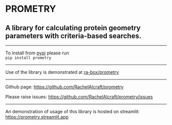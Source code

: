 # PROMETRY

## A library for calculating protein geometry parameters with criteria-based searches.

---

To install from [pypi](https://pypi.org/project/prometry/) please run  
```pip install prometry ```

---

Use of the library is demonstrated at [ra-box/prometry](https://ra-box.streamlit.app/prometry)

---

Github page: https://github.com/RachelAlcraft/prometry

Please raise issues: https://github.com/RachelAlcraft/prometry/issues

---

An demonstration of usage of this library is hosted on streamlit: https://prometry.streamlit.app




